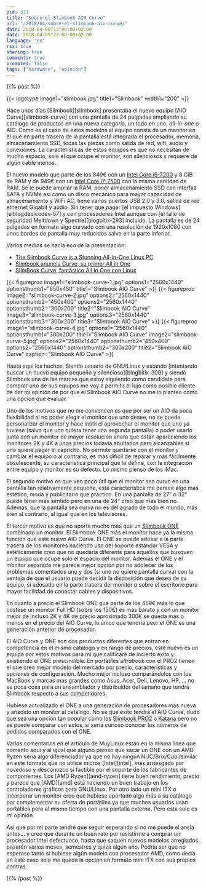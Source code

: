 ```yaml
---
pid: 311
title: "Sobre el Slimbook AIO Curve"
url: "/2018/04/sobre-el-slimbook-aio-curve/"
date: 2018-04-08T13:00:00+02:00
date: 2018-04-09T22:00:00+02:00
language: "es"
rss: true
sharing: true
comments: true
promoted: false
tags: ["hardware", "opinion"]
---
```


{{% post %}}

{{< logotype image1="slimbook.jpg" title1="Slimbook" width1="200" >}}

Hace unos días [Slimbook][slimbook] presentaba el nuevo equipo [AIO Curve][slimbook-curve] con una pantalla de 24 pulgadas ampliando su catálogo de productos en una nueva categoría, un todo en uno, _all-in-one_ o AIO. Como es el caso de estos modelos el equipo consta de un monitor en el que en parte trasera de la pantalla está integrada el procesador, memoria, almacenamiento SSD, todas las piezas como salida de red, wifi, audio y conexiones. La características de estos equipos es que no necesitan de mucho espacio, solo el que ocupe el monitor, son silenciosos y requiere de algún cable menos.

El nuevo modelo que parte de los 849€ con un [Intel Core i5-7200](https://ark.intel.com/es-es/products/95443/Intel-Core-i5-7200U-Processor-3M-Cache-up-to-3_10-GHz) y 8 GiB de RAM y de 949€ con un [Intel Core i7-7500](https://ark.intel.com/es-es/products/95451/Intel-Core-i7-7500U-Processor-4M-Cache-up-to-3_50-GHz-) con la misma cantidad de RAM. Se le puede ampliar la RAM, poner almacenamiento SSD con interfaz SATA y NVMe así como un disco mecánico para mayor capacidad de almacenamiento y WiFi AC, tiene varios puertos USB 2.0 y 3.0, salida de red ethernet Gigabit y audio. Sin tener que pagar [el impuesto Windows][elblogdepicodev-57] y con procesadores Intel aunque con [el fallo de seguridad Meltdown y Spectre][blogbitix-293] incluido. La pantalla es de 24 pulgadas en formato algo curvado con una resolución de 1920x1080 con unos bordes de pantalla muy reducidos salvo en la parte inferior.

Varios medios se hacía eco de la presentación:

* [The Slimbook Curve is a Stunning All-in-One Linux PC](https://www.omgubuntu.co.uk/2018/04/the-slimbook-curve-is-a-stunning-all-in-one-linux-pc)
* [Slimbook anuncia Curve, su primer All in One](https://www.muylinux.com/2018/04/03/slimbook-curve-aio/)
* [SlimBook Curve, fantástico All In One con Linux](https://www.gizlogic.com/slimbook-curve-un-fantastico-all-in-one/)

{{< figureproc
    image1="slimbook-curve-1.jpg" options1="2560x1440" optionsthumb1="650x450" title1="Slimbook AIO Curve" >}}
{{< figureproc
    image2="slimbook-curve-2.jpg" options2="2560x1440" optionsthumb2="450x400" options2="2560x1440" optionsthumb2="300x200" title2="Slimbook AIO Curve"
    image3="slimbook-curve-3.jpg" options3="2560x1440" optionsthumb3="300x200" title3="Slimbook AIO Curve" >}}
{{< figureproc
    image1="slimbook-curve-4.jpg" options1="2560x1440" optionsthumb1="300x200" title1="Slimbook AIO Curve"
    image2="slimbook-curve-5.jpg" options2="2560x1440" optionsthumb2="450x400" options2="2560x1440" optionsthumb2="300x200" title2="Slimbook AIO Curve"
    caption="Slimbook AIO Curve" >}}

Hasta aquí los hechos. Siendo usuario de GNU/Linux y estando [intentando buscar un nuevo equipo pequeño y silencioso][blogbitix-309] y siendo Slimbook una de las marcas que estoy siguiendo como candidata para comprar uno de sus equipos me voy a permitir el lujo como posible cliente de dar mi opinión de por que el Slimbook AIO Curve no me lo planteo como una opción que evaluar.

Uno de los motivos que no me convencen es que por ser un AIO da poca flexibilidad al no poder elegir el monitor que uno desee, no se puede personalizar el monitor y hace inútil el aprovechar el monitor que uno ya tuviese (salvo que uno quiera tener una segunda pantalla) o poder usarlo junto con un monitor de mayor resolución ahora que están apareciendo los monitores 2K y 4K a unos precios todavía abultados pero alcanzables si uno quiere pagar el capricho. No permite quedarse con el monitor y cambiar el equipo o al contrario, es más difícil de reparar y más fácilmente obsolescente, su característica principal que lo define, con la integración entre equipo y monitor es su defecto. Lo mismo pienso de los iMac.

El segundo motivo es que veo poco útil que el monitor sea curvo en una pantalla tan relativamente pequeña, esta característica me parece algo más estético, moda y publicitario que práctico. En una pantalla de 27" o 32" puede tener más sentido pero en una de 24" creo que más bien no. Además, que la pantalla sea curva no es del agrado de todo el mundo, más bien al contrario, al igual que en los televisores.

El tercer motivo es que no aporta mucho más que un [Slimbook ONE](https://slimbook.es/one-minipc-potente) combinado un monitor. El Slimbook ONE más el monitor hace ya la misma función que este nuevo AIO Curve. El ONE se puede adosar a la parte trasera de los monitores haciendo uso del soporte estándar VESA y estéticamente creo que no quedaría diferente para aquellos que busquen un equipo que ocupe solo el espacio del monitor. Además el ONE y el monitor separado me parece mejor opción por no adolecer de los problemas comentados uno y dos (si uno no quiere pantalla curva) con la ventaja de que el usuario puede decidir la disposición que desea de su equipo, si adosado en la parte trasera del monitor o sobre el escritorio para mayor facilidad de conectar cables y dispositivos.

En cuanto a precio el Slimbook ONE que parte de los 459€ más lo que costase un monitor Full HD (sobre los 150€) es más barato y con un monitor mejor de incluso 2K y 4K de precio aproximado 300€ se queda más o menos en el precio del AIO Curve, lo único que tendría peor el ONE es una generación anterior de procesador.

El AIO Curve y ONE son dos productos diferentes que entran en competencia en el mismo catálogo y en rango de precios, este nuevo es un equipo por estos motivos para mí que calificaré de incierto éxito y existiendo el ONE prescindible. En portátiles _ultrabook_ con el PRO2 tienen el que creo mejor modelo del mercado por precio, características y opciones de configuración. Mucho mejor incluso comparándolos con los MacBook y marcas mas grandes como Asus, Acer, Dell, Lenovo, HP, ... no es poca cosa para un ensamblador y distribuidor del tamaño que tendrá Slimbook respecto a sus competidores.

Hubiese actualizado el ONE a una generación de procesadores más nueva y añadido un monitor al catálogo. No se que éxito tendrá el AIO Curve, dudo que sea una opción tan popular como los [Slimbook PRO2](https://slimbook.es/pro-ultrabook-13-aluminio) o [Katana](https://slimbook.es/katana-2-ultrabook-de-aluminio) pero no se puede comparar con estos, sí sería curioso conocer los números de pedidos comparados con el ONE.

Varios comentarios en el artículo de MuyLinux están en la misma línea que comento aquí y al igual que alguno pienso que sacar un ONE con un AMD Ryzen sería algo diferenciador ya que no hay ningún NUC/Brix/Cubi/similar en este formato que no utilice micros [Intel][intel], más arriesgado por novedoso y desconozco si factible por el soporte de los fabricantes de componentes. Los [AMD Ryzen][amd-ryzen] tiene buen rendimiento, precio y parece que [AMD][amd] está haciendo un buen trabajo en los controladores gráficos para GNU/Linux. Por otro lado un mini ITX o incorporar un monitor creo que hubiese aportado algo más a su catálogo por complementar su oferta de portátiles ya que muchos usuarios usan portátiles pero al mismo tiempo con una pantalla externa. Pero esta solo es mi opinión.

Así que por mi parte tendré que seguir esperando si no me puede el ansia antes... y creo que durante un buen rato por resistirme a comprar un procesador Intel defectuoso, hasta que saquen nuevos modelos arreglados pasarán varios meses, semestres y quizá algún año. Podría ser que no esperase tanto si hubiese algún modelo con procesador AMD, como decía en este caso solo me queda la opción en formato mini ITX con sus propios contras.

{{% /post %}}
